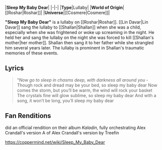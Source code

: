 |**Sleep My Baby Dear**|
|-|-|
|**Type**|Lullaby|
|**World of Origin**|[[Roshar\|Roshar]]|
|**Universe**|[[Cosmere\|Cosmere]]|

**"Sleep My Baby Dear"** is a lullaby on [[Roshar\|Roshar]].
[[Lin Davar\|Lin Davar]] sang the lullaby to [[Shallan\|Shallan]] when she was a child, especially when she was frightened or woke up screaming in the night. He held her and sang the lullaby on the night she was forced to kill [[Shallan's mother\|her mother]]. Shallan then sang it to her father while she strangled him several years later. The lullaby is prominent in Shallan's traumatic memories of these events.

## Lyrics
>“*Now go to sleep in chasms deep, with darkness all around you*
\-Though rock and dread may be your bed, so sleep my baby dear
Now comes the storm, but you’ll be warm, the wind will rock your basket
The crystals fine will glow sublime, so sleep my baby dear
And with a song, it won’t be long, you’ll sleep my baby dear


## Fan Renditions

 did an official rendition on their album *Kaladin*, fully orchestrating Alex Crandall's version
A  of Alex Crandall's version by Treefin





https://coppermind.net/wiki/Sleep_My_Baby_Dear